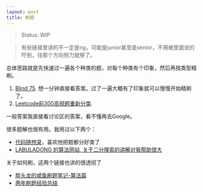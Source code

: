 ```yaml
---
layout: post
title: 刷题
---
```

> Status: WIP

> 有些链接里讲的不一定是ng，可能是junior甚至是senior，不用被里面说的吓到，往那个方向努力就够了。

总体思路就是先快速过一遍各个种类的题，对每个种类有个印象，然后再按类型精刷。

1. [Blind 75](https://leetcode.com/discuss/general-discussion/460599/blind-75-leetcode-questions). 想一分钟直接看答案。过了一遍大概有了印象就可以慢慢开始精刷了。
2. [Leetcode前300高频题重新分类](https://www.1point3acres.com/bbs/thread-576726-1-1.html). 

一般答案我直接看讨论区的答案，看不懂再去Google。

很多题解也很有用。我用过以下两个：

* [代码随想录](https://www.programmercarl.com/)，喜欢他把题都分好类了
* [LABULADONG 的算法网站, 关于二分搜索的讲解对我帮助很大](https://labuladong.github.io/algo/di-yi-zhan-da78c/shou-ba-sh-48c1d/wo-xie-le--9c7a4/)

关于如何刷，这两个链接也讲的很透彻了

* [胖头龙的咸鱼刷题笔记-算法篇](https://www.1point3acres.com/bbs/thread-678970-1-1.html)
* [两年刷题经验总结](https://www.1point3acres.com/bbs/thread-710035-1-1.html)
